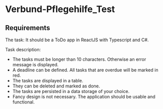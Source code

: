 # Verbund-Pflegehilfe_Test




## Requirements

The task: It should be a ToDo app in ReactJS with Typescript and C#.

Task description:
<ul>
  <li>The tasks must be longer than 10 characters. Otherwise an error message is displayed.</li>
  <li>A deadline can be defined. All tasks that are overdue will be marked in red.</li>
  <li>The tasks are displayed in a table.</li>
  <li>They can be deleted and marked as done.</li>
  <li>The tasks are persisted in a data storage of your choice.</li>
  <li>Fancy design is not necessary. The application should be usable and functional.</li>
</ul>






